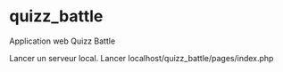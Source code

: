 # quizz_battle
Application web Quizz Battle
 
Lancer un serveur local.
Lancer localhost/quizz_battle/pages/index.php
